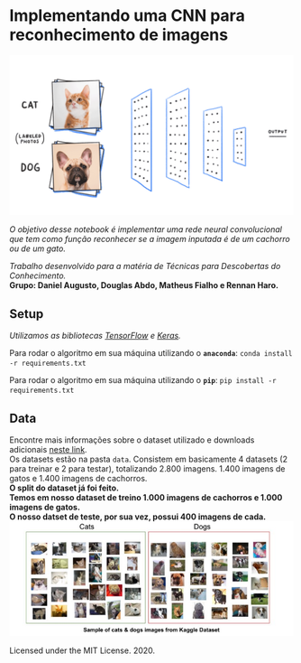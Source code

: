 # Implementando uma CNN para reconhecimento de imagens

![CNNgif](assets/cnn.gif)

_O objetivo desse notebook é implementar uma rede neural convolucional que tem como função reconhecer se a imagem inputada é de um cachorro ou de um gato._

_Trabalho desenvolvido para a matéria de Técnicas para Descobertas do Conhecimento._ <br>
**Grupo: Daniel Augusto, Douglas Abdo, Matheus Fialho e Rennan Haro.**

## Setup
_Utilizamos as bibliotecas [TensorFlow](https://www.tensorflow.org) e  [Keras](https://keras.io). <br>_

Para rodar o algoritmo em sua máquina utilizando o **`anaconda`**:
`conda install -r requirements.txt`

Para rodar o algoritmo em sua máquina utilizando o **`pip`**:
`pip install -r requirements.txt`

## Data
Encontre mais informações sobre o dataset utilizado e downloads adicionais [neste link](https://www.kaggle.com/c/dogs-vs-cats/data).<br>
Os datasets estão na pasta `data`. Consistem em basicamente 4 datasets (2 para treinar e 2 para testar), totalizando 2.800 imagens. 1.400 imagens de gatos e 1.400 imagens de cachorros.<br>
**O split do dataset já foi feito. <br>
Temos em nosso dataset de treino 1.000 imagens de cachorros e 1.000 imagens de gatos. <br>
O nosso datset de teste, por sua vez, possui 400 imagens de cada.**<br>
![Imagem](assets/kaggle_dataset.jpeg)

Licensed under the MIT License. 2020.
